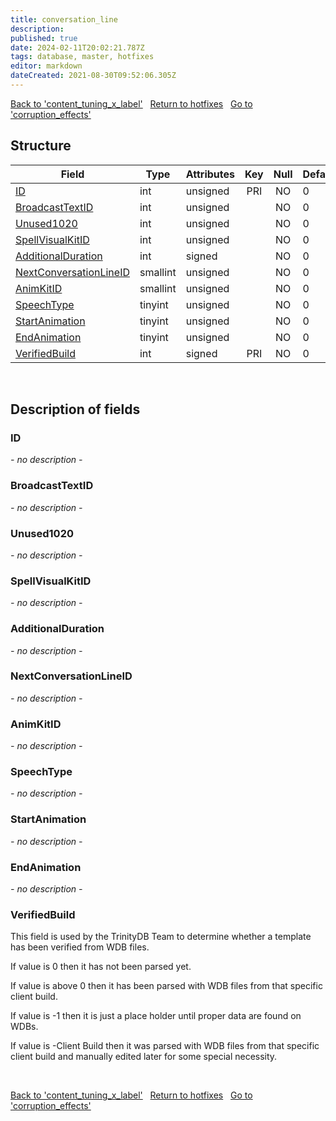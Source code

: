 ```yaml
---
title: conversation_line
description: 
published: true
date: 2024-02-11T20:02:21.787Z
tags: database, master, hotfixes
editor: markdown
dateCreated: 2021-08-30T09:52:06.305Z
---
```


<a href="https://trinitycore.info/en/database/master/hotfixes/content_tuning_x_label" class="mt-5 v-btn v-btn--depressed v-btn--flat v-btn--outlined theme--light v-size--default darkblue--text text--lighten-3"><span class="v-btn__content"><i aria-hidden="true" class="v-icon notranslate v-icon--left mdi mdi-arrow-left theme--light"></i><span>Back to 'content_tuning_x_label'</span></span></a>&nbsp;&nbsp;&nbsp;<a href="https://trinitycore.info/en/database/master/hotfixes/home" class="mt-5 v-btn v-btn--depressed v-btn--flat v-btn--outlined theme--light v-size--default darkblue--text text--lighten-3"><span class="v-btn__content"><i aria-hidden="true" class="v-icon notranslate v-icon--left mdi mdi-home-outline theme--light"></i><span>Return to hotfixes</span></span></a>&nbsp;&nbsp;&nbsp;<a href="https://trinitycore.info/en/database/master/hotfixes/corruption_effects" class="mt-5 v-btn v-btn--depressed v-btn--flat v-btn--outlined theme--light v-size--default darkblue--text text--lighten-3"><span class="v-btn__content"><span>Go to 'corruption_effects'</span><i aria-hidden="true" class="v-icon notranslate v-icon--right mdi mdi-arrow-right theme--light"></i></span></a>

## Structure

| Field | Type | Attributes | Key | Null | Default | Extra | Comment |
| --- | --- | --- | :---: | :---: | --- | --- | --- |
| [ID](#id-alt) | int | unsigned | PRI | NO | 0 |  |  |
| [BroadcastTextID](#broadcasttextid) | int | unsigned |  | NO | 0 |  |  |
| [Unused1020](#unused1020) | int | unsigned |  | NO | 0 |  |  |
| [SpellVisualKitID](#spellvisualkitid) | int | unsigned |  | NO | 0 |  |  |
| [AdditionalDuration](#additionalduration) | int | signed |  | NO | 0 |  |  |
| [NextConversationLineID](#nextconversationlineid) | smallint | unsigned |  | NO | 0 |  |  |
| [AnimKitID](#animkitid) | smallint | unsigned |  | NO | 0 |  |  |
| [SpeechType](#speechtype) | tinyint | unsigned |  | NO | 0 |  |  |
| [StartAnimation](#startanimation) | tinyint | unsigned |  | NO | 0 |  |  |
| [EndAnimation](#endanimation) | tinyint | unsigned |  | NO | 0 |  |  |
| [VerifiedBuild](#verifiedbuild) | int | signed | PRI | NO | 0 |  |  |
&nbsp;
## Description of fields

### ID <!-- {#id-alt} -->
*- no description -*
&nbsp;

### BroadcastTextID
*- no description -*
&nbsp;

### Unused1020
*- no description -*
&nbsp;

### SpellVisualKitID
*- no description -*
&nbsp;

### AdditionalDuration
*- no description -*
&nbsp;

### NextConversationLineID
*- no description -*
&nbsp;

### AnimKitID
*- no description -*
&nbsp;

### SpeechType
*- no description -*
&nbsp;

### StartAnimation
*- no description -*
&nbsp;

### EndAnimation
*- no description -*
&nbsp;

### VerifiedBuild
This field is used by the TrinityDB Team to determine whether a template has been verified from WDB files.

If value is 0 then it has not been parsed yet.

If value is above 0 then it has been parsed with WDB files from that specific client build.

If value is -1 then it is just a place holder until proper data are found on WDBs.

If value is -Client Build then it was parsed with WDB files from that specific client build and manually edited later for some special necessity.

&nbsp;

<a href="https://trinitycore.info/en/database/master/hotfixes/content_tuning_x_label" class="mt-5 v-btn v-btn--depressed v-btn--flat v-btn--outlined theme--light v-size--default darkblue--text text--lighten-3"><span class="v-btn__content"><i aria-hidden="true" class="v-icon notranslate v-icon--left mdi mdi-arrow-left theme--light"></i><span>Back to 'content_tuning_x_label'</span></span></a>&nbsp;&nbsp;&nbsp;<a href="https://trinitycore.info/en/database/master/hotfixes/home" class="mt-5 v-btn v-btn--depressed v-btn--flat v-btn--outlined theme--light v-size--default darkblue--text text--lighten-3"><span class="v-btn__content"><i aria-hidden="true" class="v-icon notranslate v-icon--left mdi mdi-home-outline theme--light"></i><span>Return to hotfixes</span></span></a>&nbsp;&nbsp;&nbsp;<a href="https://trinitycore.info/en/database/master/hotfixes/corruption_effects" class="mt-5 v-btn v-btn--depressed v-btn--flat v-btn--outlined theme--light v-size--default darkblue--text text--lighten-3"><span class="v-btn__content"><span>Go to 'corruption_effects'</span><i aria-hidden="true" class="v-icon notranslate v-icon--right mdi mdi-arrow-right theme--light"></i></span></a>
